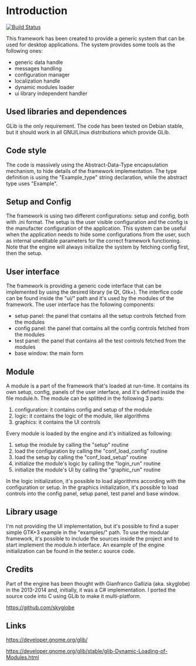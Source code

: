 
# Introduction

[![Build Status](https://travis-ci.org/acerv/modular_framework.svg?branch=master)](https://travis-ci.org/acerv/modular_framework)

This framework has been created to provide a generic system that can be used for desktop applications. 
The system provides some tools as the following ones:
* generic data handle
* messages handling
* configuration manager
* localization handle
* dynamic modules loader
* ui library independent handler

## Used libraries and dependences
GLib is the only requirement. The code has been tested on Debian stable, but it should work in all GNU/Linux
distributions which provide GLib.

## Code style
The code is massively using the Abstract-Data-Type encapsulation mechanism, to hide details of the framework
implementation. The type definition is using the "Example\_type" string declaration, while the abstract type uses "Example".

## Setup and Config
The framework is using two different configurations: setup and config, both with .ini format.
The setup is the user visible configuration and the config is the manufacter configuration of the application.
This system can be useful when the application needs to hide some configurations from the user, such as internal
uneditable parameters for the correct framework functioning.
Note that the engine will always initialize the system by fetching config first, then the setup.

## User interface
The framework is providing a generic code interface that can be implemented by using the desired library (ie Qt, Gtk+).
The interfice code can be found inside the "ui/" path and it's used by the modules of the framework.
The user interface has the following components:
* setup panel: the panel that contains all the setup controls fetched from the modules
* config panel: the panel that contains all the config controls fetched from the modules
* test panel: the panel that contains all the test controls fetched from the modules
* base window: the main form

## Module
A module is a part of the framework that's loaded at run-time. It contains its own setup, config, panels of the user
interface, and it's defined inside the file module.h. The module can be splitted in the following 3 parts:
  1. configuration: it contains config and setup of the module
  2. logic: it contains the logic of the module, like algorithms
  3. graphics: it contains the UI controls

Every module is loaded by the engine and it's initialized as following:
  1. setup the module by calling the "setup" routine
  2. load the configuration by calling the "conf\_load\_config" routine
  3. load the setup by calling the "conf\_load\_setup" routine
  4. initialize the module's logic by calling the "login\_run" routine
  5. initialize the module's UI by calling the "graphic\_run" routine

In the logic initialization, it's possible to load algorithms according with the configuration or setup.
In the graphics initialization, it's possible to load controls into the config panel, setup panel, test panel and base
window.

## Library usage
I'm not providing the UI implementation, but it's possible to find a super simple GTK+3 example in the "examples/" path. 
To use the modular framework, it's possible to include the sources inside the project and to start implement the module.h interface.
An example of the engine initialization can be found in the tester.c source code.

## Credits
Part of the engine has been thought with Gianfranco Gallizia (aka. skyglobe) in the 2013-2014 and, initially, it was a C# implementation. 
I ported the source code into C using GLib to make it multi-platform.

https://github.com/skyglobe

## Links

https://developer.gnome.org/glib/

https://developer.gnome.org/glib/stable/glib-Dynamic-Loading-of-Modules.html

